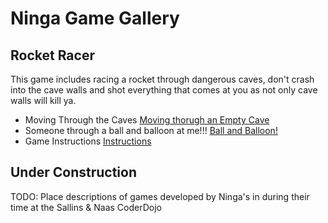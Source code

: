 # Ninga Game Gallery

## Rocket Racer

This game includes racing a rocket through dangerous caves, don't crash into the cave walls and shot everything that comes at you as not only cave walls will kill ya.
  - Moving Through the Caves [Moving thorugh an Empty Cave](https://www.dropbox.com/s/dyib25rhcvr8fp3/RocketBlank.png?dl=0)
  - Someone through a ball and balloon at me!!! [Ball and Balloon!](https://www.dropbox.com/s/7wppxq23gjznydj/RocketBallonAndBall.png?dl=0)
  - Game Instructions [Instructions](https://www.dropbox.com/s/acx7pnp47rmd4ka/RulesAndInstructions.png?dl=0)

## Under Construction

TODO: Place descriptions of games developed by Ninga's in  during their time at the Sallins & Naas CoderDojo 

